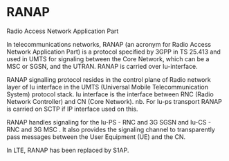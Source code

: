 # RANAP


Radio Access Network Application Part

In telecommunications networks, RANAP (an acronym for Radio Access
Network Application Part) is a protocol specified by 3GPP in TS 25.413
and used in UMTS for signaling between the Core Network, which can be a
MSC or SGSN, and the UTRAN. RANAP is carried over Iu-interface.

RANAP signalling protocol resides in the control plane of Radio network
layer of Iu interface in the UMTS (Universal Mobile Telecommunication
System) protocol stack. Iu interface is the interface between RNC (Radio
Network Controller) and CN (Core Network). nb. For Iu-ps transport RANAP
is carried on SCTP if IP interface used on this.

RANAP handles signaling for the Iu-PS - RNC and 3G SGSN and Iu-CS - RNC
and 3G MSC . It also provides the signaling channel to transparently
pass messages between the User Equipment (UE) and the CN.

In LTE, RANAP has been replaced by S1AP.

